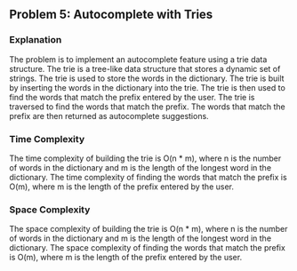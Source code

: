 ## Problem 5: Autocomplete with Tries

### Explanation

The problem is to implement an autocomplete feature using a trie data structure. The trie is a tree-like data structure that stores a dynamic set of strings. The trie is used to store the words in the dictionary. The trie is built by inserting the words in the dictionary into the trie. The trie is then used to find the words that match the prefix entered by the user. The trie is traversed to find the words that match the prefix. The words that match the prefix are then returned as autocomplete suggestions.

### Time Complexity

The time complexity of building the trie is O(n * m), where n is the number of words in the dictionary and m is the length of the longest word in the dictionary. The time complexity of finding the words that match the prefix is O(m), where m is the length of the prefix entered by the user.

### Space Complexity

The space complexity of building the trie is O(n * m), where n is the number of words in the dictionary and m is the length of the longest word in the dictionary. The space complexity of finding the words that match the prefix is O(m), where m is the length of the prefix entered by the user.

